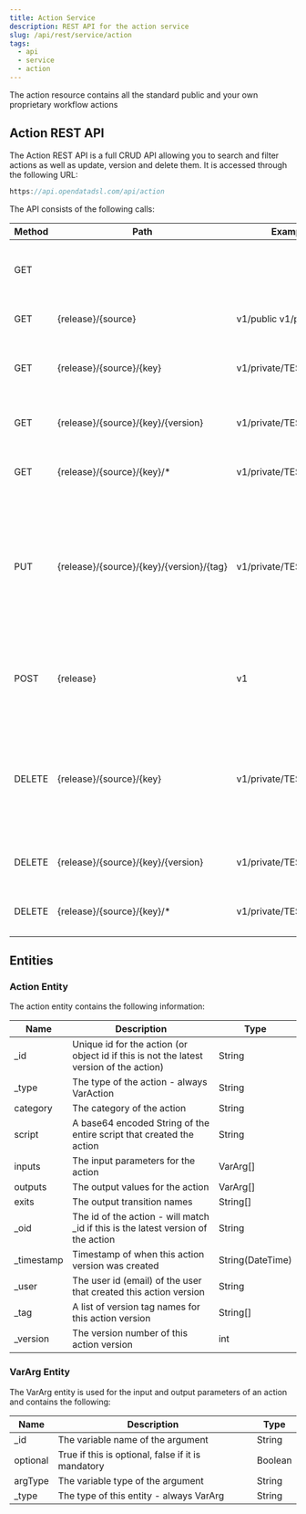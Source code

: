 ```yaml
---
title: Action Service
description: REST API for the action service
slug: /api/rest/service/action
tags:
  - api
  - service
  - action
---
```

The action resource contains all the standard public and your own proprietary workflow actions

## Action REST API

The Action REST API is a full CRUD API allowing you to search and filter actions as well as update, version and delete them. It is accessed through the following URL:

```js
https://api.opendatadsl.com/api/action
```

The API consists of the following calls:

|**Method**|**Path**|**Example**|**Description**|
|-|-|-|-|
|GET|||Get the build information for this service|
|GET|{release}/{source}|v1/public  v1/private|List public or private actions|
|GET|{release}/{source}/{key}|v1/private/TEST|Retrieve a single action using its unique id|
|GET|{release}/{source}/{key}/{version}|v1/private/TEST/1|Retrieve a version of a single action|
|GET|{release}/{source}/{key}/*|v1/private/TEST/*|Get a list of versions for a specific action|
|PUT|{release}/{source}/{key}/{version}/{tag}|v1/private/TEST/1/PROD|Tag a version with a name (which can be used instead of the version number when retrieving it)|
|POST|{release}|v1|Create or update an action, the action is the body of the POST request|
|DELETE|{release}/{source}/{key}|v1/private/TEST|Rollback to the previous version of an action, if it is the only version then the action will be deleted|
|DELETE|{release}/{source}/{key}/{version}|v1/private/TEST/1|Delete a specific version of an action|
|DELETE|{release}/{source}/{key}/*|v1/private/TEST/*|Fully delete an action, including all versions|

## Entities

### Action Entity

The action entity contains the following information:

|**Name**|**Description**|**Type**|
|-|-|-|
|_id|Unique id for the action (or object id if this is not the latest version of the action)|String|
|_type|The type of the action - always VarAction|String|
|category|The category of the action|String|
|script|A base64 encoded String of the entire script that created the action|String|
|inputs|The input parameters for the action|VarArg[]|
|outputs|The output values for the action|VarArg[]|
|exits|The output transition names|String[]|
|_oid|The id of the action - will match _id if this is the latest version of the action|String|
|_timestamp|Timestamp of when this action version was created|String(DateTime)|
|_user|The user id (email) of the user that created this action version|String|
|_tag|A list of version tag names for this action version|String[]|
|_version|The version number of this action version|int|

### VarArg Entity

The VarArg entity is used for the input and output parameters of an action and contains the following:

|**Name**|**Description**|**Type**|
|-|-|-|
|_id|The variable name of the argument|String|
|optional|True if this is optional, false if it is mandatory|Boolean|
|argType|The variable type of the argument|String|
|_type|The type of this entity - always VarArg|String|
